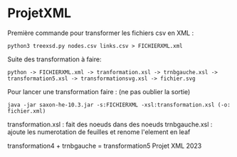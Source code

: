 # ProjetXML

Première commande pour transformer les fichiers csv en XML : 
    
    python3 treexsd.py nodes.csv links.csv > FICHIERXML.xml

Suite des transformation à faire:

    python -> FICHIERXML.xml -> tranformation.xsl -> trnbgauche.xsl -> transformation5.xsl -> transformationsvg.xsl -> fichier.svg

Pour lancer une transformation faire : (ne pas oublier la sortie)

    java -jar saxon-he-10.3.jar -s:FICHIERXML -xsl:transformation.xsl (-o: fichier.xml)


transformation.xsl : fait des noeuds dans des noeuds
trnbgauche.xsl : ajoute les numerotation de feuilles et renome l'element en leaf


transformation4 + trnbgauche = transformation5 
Projet XML 2023